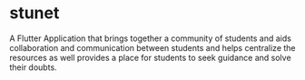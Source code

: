 # stunet

A Flutter Application that brings together a community of students and aids collaboration and communication between students and helps centralize the resources as well provides a place for students to seek guidance and solve their doubts.

